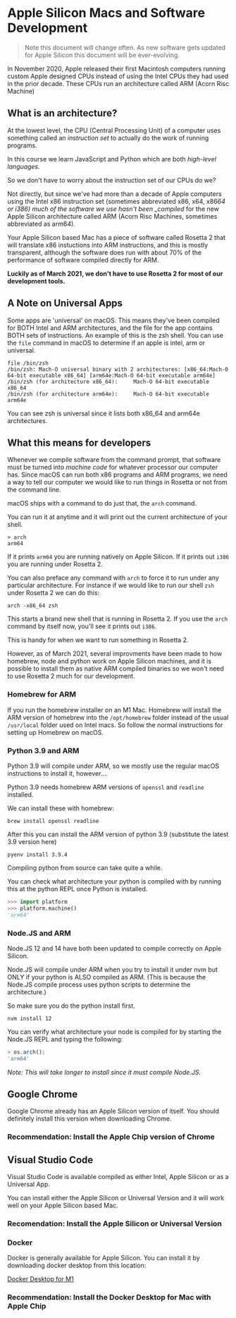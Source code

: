 # Apple Silicon Macs and Software Development

> Note this document will change often. As new software gets updated for Apple Silicon this document will be ever-evolving.

In November 2020, Apple released their first Macintosh computers running custom Apple designed CPUs instead of using the Intel CPUs they had used in the prior decade. These CPUs run an architecture called ARM (Acorn Risc Machine)

## What is an architecture?

At the lowest level, the CPU (Central Processing Unit) of a computer uses something called an _instruction set_ to actually do the work of running programs.

In this course we learn JavaScript and Python which are both _high-level languages_.

So we don't have to worry about the instruction set of our CPUs do we?

Not directly, but since we've had more than a decade of Apple computers using the Intel x86 instruction set (sometimes abbreviated x86, x64, x86*64 or i386) much of the software we use hasn't been \_compiled* for the new Apple Silicon architecture called ARM (Acorn Risc Machines, sometimes abbreviated as arm64).

Your Apple Silicon based Mac has a piece of software called Rosetta 2 that will translate x86 instuctions into ARM instructions, and this is mostly transparent, although the software does run with about 70% of the performance of software compiled directly for ARM.

**Luckily as of March 2021, we don't have to use Rosetta 2 for most of our development tools.**

## A Note on Universal Apps

Some apps are 'universal' on macOS. This means they've been compiled for BOTH Intel and ARM architectures, and the file for the app contains BOTH sets of instructions. An example of this is the zsh shell. You can use the `file` command in macOS to determine if an apple is intel, arm or universal.

```shell
file /bin/zsh
/bin/zsh: Mach-O universal binary with 2 architectures: [x86_64:Mach-O 64-bit executable x86_64] [arm64e:Mach-O 64-bit executable arm64e]
/bin/zsh (for architecture x86_64):     Mach-O 64-bit executable x86_64
/bin/zsh (for architecture arm64e):     Mach-O 64-bit executable arm64e
```

You can see zsh is universal since it lists both x86_64 and arm64e architectures.

## What this means for developers

Whenever we compile software from the command prompt, that software must be turned into _machine code_ for whatever processor our computer has. Since macOS can run both x86 programs and ARM programs, we need a way to tell our computer we would like to run things in Rosetta or not from the command line.

macOS ships with a command to do just that, the `arch` command.

You can run it at anytime and it will print out the current architecture of your shell.

```shell
> arch
arm64
```

If it prints `arm64` you are running natively on Apple Silicon. If it prints out `i386` you are running under Rosetta 2.

You can also preface any command with `arch` to force it to run under any particular architecture. For instance if we would like to run our shell `zsh` under Rosetta 2 we can do this:

```shell
arch -x86_64 zsh
```

This starts a brand new shell that is running in Rosetta 2. If you use the `arch` command by itself now, you'll see it prints out `i386`.

This is handy for when we want to run something in Rosetta 2.

However, as of March 2021, several improvments have been made to how homebrew, node and python work on Apple Silicon machines, and it is possible to install them as native ARM compiled binaries so we won't need to use Rosetta 2 much for our development.

### Homebrew for ARM

If you run the homebrew installer on an M1 Mac. Homebrew will install the ARM version of homebrew into the `/opt/homebrew` folder instead of the usual `/usr/local` folder used on Intel macs. So follow the normal instructions for setting up Homebrew on macOS.

### Python 3.9 and ARM

Python 3.9 will compile under ARM, so we mostly use the regular macOS instructions to install it, however....

Python 3.9 needs homebrew ARM versions of `openssl` and `readline` installed.

We can install these with homebrew:

```shell
brew install openssl readline
```

After this you can install the ARM version of python 3.9 (substitute the latest 3.9 version here)

```shell
pyenv install 3.9.4
```

Compiling python from source can take quite a while.

You can check what architecture your python is compiled with by running this at the python REPL once Python is installed.

```python
>>> import platform
>>> platform.machine()
'arm64'
```

### Node.JS and ARM

Node.JS 12 and 14 have both been updated to compile correctly on Apple Silicon.

Node.JS will compile under ARM when you try to install it under nvm but ONLY if your python is ALSO compiled as ARM. (This is because the Node.JS compile process uses python scripts to determine the architecture.)

So make sure you do the python install first.

`nvm install 12`

You can verify what architecture your node is compiled for by starting the Node.JS REPL and typing the following:

```js
> os.arch();
'arm64'
```

_Note: This will take longer to install since it must compile Node.JS._

## Google Chrome

Google Chrome already has an Apple Silicon version of itself. You should definitely install this version when downloading Chrome.

### **Recommendation:** Install the Apple Chip version of Chrome

## Visual Studio Code

Visual Studio Code is available compiled as either Intel, Apple Silicon or as a Universal App.

You can install either the Apple Silicon or Universal Version and it will work well on your Apple Silicon based Mac.

### **Recomendation:** Install the Apple Silicon or Universal Version

### Docker

Docker is generally available for Apple Silicon. You can install it by downloading docker desktop from this location:

[Docker Desktop for M1](https://www.docker.com/products/docker-desktop)

### **Recommendation:** Install the Docker Desktop for Mac with Apple Chip
